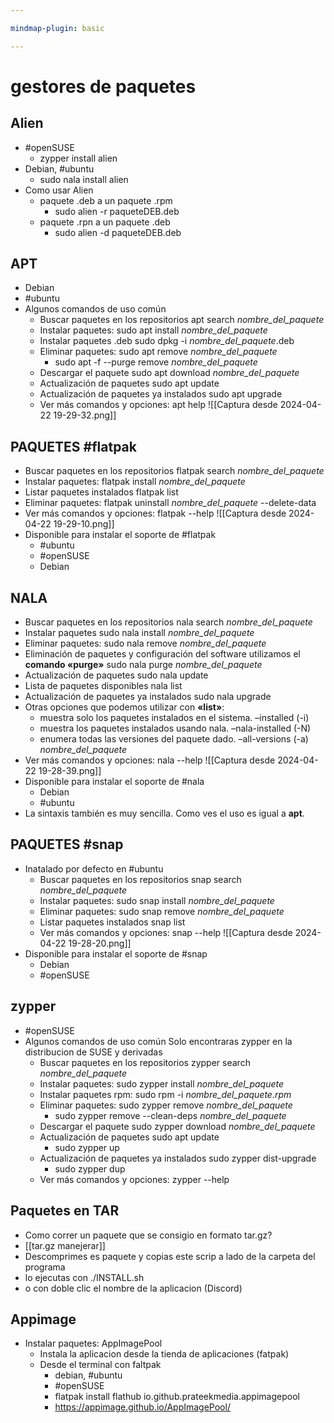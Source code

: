 ```yaml
---

mindmap-plugin: basic

---
```


# gestores de paquetes

## Alien
- #openSUSE
    - zypper install alien
- Debian, #ubuntu
    - sudo nala install alien
- Como usar Alien
    - paquete .deb a un paquete .rpm
        - sudo alien -r paqueteDEB.deb
    - paquete .rpn a un paquete .deb
        - sudo alien -d paqueteDEB.deb

## APT
- Debian
- #ubuntu
- Algunos comandos de uso común
    - Buscar paquetes en los repositorios
         apt search _nombre_del_paquete_
    - Instalar paquetes:
        sudo apt install _nombre_del_paquete_
    - Instalar paquetes .deb
        sudo dpkg -i _nombre_del_paquete_.deb
    - Eliminar paquetes:
                       sudo apt remove _nombre_del_paquete_
        - sudo apt -f --purge remove _nombre_del_paquete_
    - Descargar el paquete
        sudo apt download _nombre_del_paquete_
    - Actualización de paquetes
                       sudo apt update
    - Actualización de paquetes ya instalados
                      sudo apt upgrade
    - Ver más comandos y opciones:
                        apt help
                        ![[Captura desde 2024-04-22 19-29-32.png]]

## PAQUETES #flatpak
- Buscar paquetes en los repositorios
       flatpak search _nombre_del_paquete_
- Instalar paquetes:
      flatpak install _nombre_del_paquete_
- Listar paquetes instalados
                 flatpak list
- Eliminar paquetes:
                   flatpak uninstall _nombre_del_paquete_ --delete-data
- Ver más comandos y opciones:
                  flatpak --help
                  ![[Captura desde 2024-04-22 19-29-10.png]]
- Disponible para instalar el soporte de #flatpak
    - #ubuntu
    - #openSUSE
    - Debian

## NALA
- Buscar paquetes en los repositorios
     nala search _nombre_del_paquete_
- Instalar paquetes
                   sudo nala install _nombre_del_paquete_
- Eliminar paquetes:
     sudo nala remove _nombre_del_paquete_
- Eliminación de paquetes y configuración del software
                   utilizamos el **comando «purge»**
                   sudo nala purge _nombre_del_paquete_
- Actualización de paquetes
                   sudo nala update
- Lista de paquetes disponibles
                   nala list
- Actualización de paquetes ya instalados
                   sudo nala upgrade
- Otras opciones que podemos utilizar con **«list»**:
    - muestra solo los paquetes instalados en el sistema.
                      –installed (-i)
    - muestra los paquetes instalados usando nala.
                      –nala-installed (-N)
    - enumera todas las versiones del paquete dado.
                      –all-versions (-a) _nombre_del_paquete_
- Ver más comandos y opciones:
                  nala --help
                  ![[Captura desde 2024-04-22 19-28-39.png]]
- Disponible para instalar el soporte de #nala
    - Debian
    - #ubuntu
- La sintaxis también es muy sencilla. Como ves el uso es igual a **apt**.

## PAQUETES #snap
- Inatalado por defecto en #ubuntu
    - Buscar paquetes en los repositorios
                   snap search _nombre_del_paquete_
    - Instalar paquetes:
                     sudo snap install _nombre_del_paquete_
    - Eliminar paquetes:
                     sudo snap remove _nombre_del_paquete_
    - Listar paquetes instalados
                     snap list
    - Ver más comandos y opciones:
                    snap --help
                    ![[Captura desde 2024-04-22 19-28-20.png]]
- Disponible para instalar el soporte de #snap
    - Debian
    - #openSUSE

## zypper
- #openSUSE
- Algunos comandos de uso común
            Solo encontraras zypper en la
            distribucion de SUSE y derivadas
    - Buscar paquetes en los repositorios
          zypper search _nombre_del_paquete_
    - Instalar paquetes:
            sudo zypper install _nombre_del_paquete_
    - Instalar paquetes rpm:
       sudo rpm -i _nombre_del_paquete.rpm_
    - Eliminar paquetes:
                sudo zypper remove _nombre_del_paquete_
        - sudo zypper remove --clean-deps _nombre_del_paquete_
    - Descargar el paquete
        sudo zypper download _nombre_del_paquete_
    - Actualización de paquetes
                       sudo apt update
        - sudo zypper up
    - Actualización de paquetes ya instalados
               sudo zypper dist-upgrade
        - sudo zypper dup
    - Ver más comandos y opciones:
               zypper --help

## Paquetes en TAR
- Como correr un paquete que
          se consigio en formato tar.gz?
- [[tar.gz manejerar]]
- Descomprimes es paquete y copias
         este scrip a lado de la carpeta del programa
- lo ejecutas con ./INSTALL.sh
- o con doble clic el nombre de la aplicacion (Discord)

## Appimage
- Instalar paquetes:
        AppImagePool
    - Instala la aplicacion desde la
            tienda de aplicaciones (fatpak)
    - Desde el terminal
            con faltpak
        - debian, #ubuntu
        - #openSUSE
        - flatpak install flathub io.github.prateekmedia.appimagepool
        - https://appimage.github.io/AppImagePool/